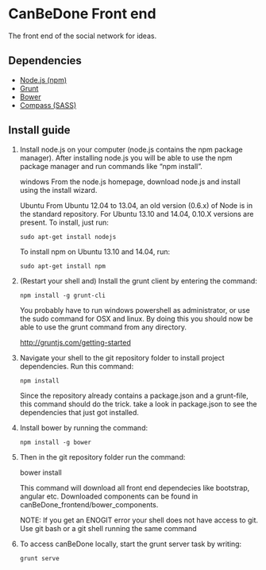# CanBeDone Front end

The front end of the social network for ideas.

## Dependencies
- [Node.js (npm)](http://nodejs.org/)
- [Grunt](http://gruntjs.com/)
- [Bower](https://github.com/bower/bower)
- [Compass (SASS)](http://compass-style.org/install/) 

## Install guide
1. Install node.js on your computer (node.js contains the npm package manager). After installing node.js you will be able to use the npm package manager and run commands like “npm install”.

	windows
	From the node.js homepage, download node.js and install using the install wizard.

	Ubuntu
	From Ubuntu 12.04 to 13.04, an old version (0.6.x) of Node is in the standard repository. For Ubuntu 13.10 and 14.04, 0.10.X versions are present. To install, just run:
		
	```
	sudo apt-get install nodejs
	```
	To install npm on Ubuntu 13.10 and 14.04, run:

	```
	sudo apt-get install npm
	```

2. (Restart your shell and) Install the grunt client by entering the command:

	```
	npm install -g grunt-cli
	```

	You probably have to run windows powershell as administrator, or use the sudo command for OSX and linux. By doing this you should now be able to use the grunt command from any directory.

	http://gruntjs.com/getting-started


3. Navigate your shell to the git repository folder to install project dependencies. Run this command:

	```
	npm install
	```

	Since the repository already contains a package.json and a grunt-file, this command should do the trick. take a look in package.json to see the dependencies that just got installed.


4.  Install bower by running the command:

	```
	npm install -g bower
	```

5. Then in the git repository folder run the command:

	bower install

	This command will download all front end dependecies like bootstrap, angular etc. Downloaded components can be found in canBeDone_frontend/bower_components.

	NOTE: If you get an ENOGIT error your shell does not have access to git.
	Use git bash or a git shell running the same command 


6. To access canBeDone locally, start the grunt server task by writing:

	```	
	grunt serve
	```
